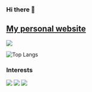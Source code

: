 ### Hi there 👋


##  [My personal website](https://ufukguler.github.io/)
<img src="https://github-readme-stats.vercel.app/api?username=ufukguler&show_icons=true&theme=radical">

![Top Langs](https://github-readme-stats.vercel.app/api/top-langs/?username=ufukguler&hide=TeX&layout=compact)

### Interests
[![](https://img.shields.io/badge/java-fb8532?style=for-the-badge&logo=java)]()
[![](https://img.shields.io/badge/spring-fb8532?style=for-the-badge&logo=spring)]()
[![](https://img.shields.io/badge/react-fb8532?style=for-the-badge&logo=react)]()

<!--
**ufukguler/ufukguler** is a ✨ _special_ ✨ repository because its `README.md` (this file) appears on your GitHub profile.

Here are some ideas to get you started:

- 🔭 I’m currently working on ...
- 🌱 I’m currently learning ...
- 👯 I’m looking to collaborate on ...
- 🤔 I’m looking for help with ...
- 💬 Ask me about ...
- 📫 How to reach me: ...
- 😄 Pronouns: ...
- ⚡ Fun fact: ...
-->

